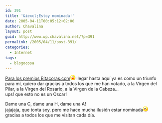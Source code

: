 ```yaml
---
id: 391
title: '&iexcl;Estoy nominada!'
date: 2005-04-11T00:05:12+02:00
author: Chavalina
layout: post
guid: http://www.wp.chavalina.net/?p=391
permalink: /2005/04/11/post-391/
categories:
  - Internet
tags:
  - blogocosa
---
```

<a href="http://www.bitacoras.com/noticias/archivos/finalistas_a_los_premios_2004_de_bitacorascom.php" target="_blank">Para los premios Bitacoras.com</a>![emo](/imagenes/emoticonos/risa.gif) llegar hasta aquí ya es como un triunfo para mí, quiero dar gracias a todos los que me han votado, a la Virgen del Pilar, a la Virgen del Rosario, a la Virgen de la Cabeza…  
ups! que esto no es un Oscar!

Dame una C, dame una H, dame una A!  
jajajaja, que tonta soy, pero me hace mucha ilusión estar nominada![emo](/imagenes/emoticonos/sonrisa.gif) gracias a todos los que me visitan cada día.